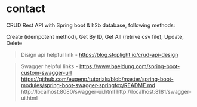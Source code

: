 # contact

CRUD Rest API with Spring boot & h2b database, following methods:

Create (idempotent method), Get By ID, Get All (retrive csv file), Update, Delete

>Disign api helpful link - https://blog.stoplight.io/crud-api-design

>Swagger helpful links - https://www.baeldung.com/spring-boot-custom-swagger-url
            https://github.com/eugenp/tutorials/blob/master/spring-boot-modules/spring-boot-swagger-springfox/README.md
            http://localhost:8080/swagger-ui.html
            http://localhost:8181/swagger-ui.html
